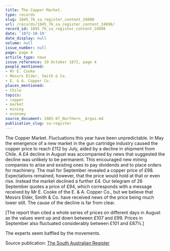 ```yaml
---
title: The Copper Market.
type: records
slug: 1845_76_sa_register_content_24898
url: /records/1845_76_sa_register_content_24898/
record_id: 1845_76_sa_register_content_24898
date: '1872-10-19'
date_display: null
volume: null
issue_number: null
page: page 4
article_type: news
issue_reference: 19 October 1872, page 4
people_mentioned:
- Mr E. Cooke
- Messrs Elder, Smith & Co.
- E. & A. Copper Co.
places_mentioned:
- Chile
topics:
- copper
- market
- mining
- economy
source_document: 1985-87_Northern__Argus.md
publication_slug: sa-register
---
```


The Copper Market.  Fluctuations this year have been unpredictable.  In May the emergence of a new market in the gun cartridge industry caused the copper price to reach £112 by July, aided by a decline in shipment from Chile.   A £4 decline in August was accompanied by news that suggested the decline was unlikely to be permanent.  This encouraged new mining companies to arise and existing ones to pay dividends and to place orders for machinery.    The mail for September revealed a copper price of £98.  Expectations remained, however, that the price would hold at that or even rise.  Instead the market declined a further £4.  Our telegram of 26 September quotes a price of £94, which corresponds with a message received by Mr E. Cooke of the E. & A. Copper Co., but we believe that Messrs Elder, Smith & Co. have received news of the price being much lower still.  The cause of the decline is far from clear.

[The report than cited a whole series of prices on different days in August as the values went up and down between £107 and £99.  Prices in September also fluctuated considerably between £101 and £87½.]

The experts seem baffled by the movements.

Source publication: [The South Australian Register](/publications/sa-register/)

